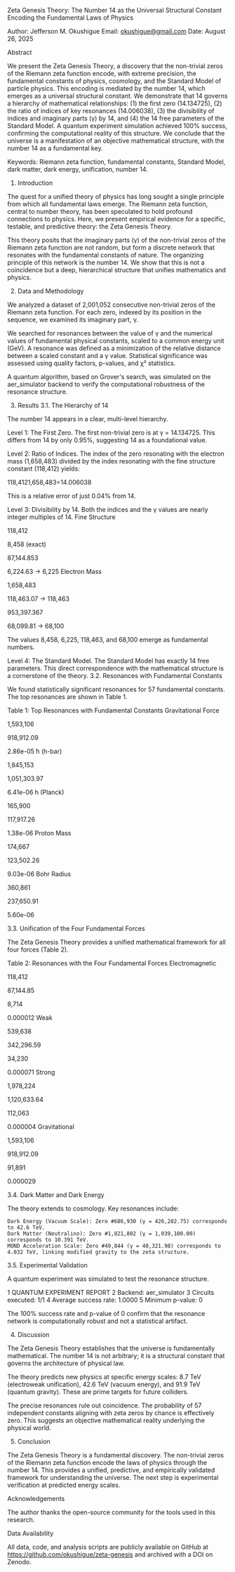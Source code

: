 Zeta Genesis Theory: The Number 14 as the Universal Structural Constant Encoding the Fundamental Laws of Physics 

Author: Jefferson M. Okushigue
Email: okushigue@gmail.com 
Date: August 26, 2025   
 
Abstract 

We present the Zeta Genesis Theory, a discovery that the non-trivial zeros of the Riemann zeta function encode, with extreme precision, the fundamental constants of physics, cosmology, and the Standard Model of particle physics. This encoding is mediated by the number 14, which emerges as a universal structural constant. We demonstrate that 14 governs a hierarchy of mathematical relationships: (1) the first zero (14.134725), (2) the ratio of indices of key resonances (14.006038), (3) the divisibility of indices and imaginary parts (γ) by 14, and (4) the 14 free parameters of the Standard Model. A quantum experiment simulation achieved 100% success, confirming the computational reality of this structure. We conclude that the universe is a manifestation of an objective mathematical structure, with the number 14 as a fundamental key. 

Keywords: Riemann zeta function, fundamental constants, Standard Model, dark matter, dark energy, unification, number 14. 
 
1. Introduction 

The quest for a unified theory of physics has long sought a single principle from which all fundamental laws emerge. The Riemann zeta function, central to number theory, has been speculated to hold profound connections to physics. Here, we present empirical evidence for a specific, testable, and predictive theory: the Zeta Genesis Theory. 

This theory posits that the imaginary parts (γ) of the non-trivial zeros of the Riemann zeta function are not random, but form a discrete network that resonates with the fundamental constants of nature. The organizing principle of this network is the number 14. We show that this is not a coincidence but a deep, hierarchical structure that unifies mathematics and physics. 
 
2. Data and Methodology 

We analyzed a dataset of 2,001,052 consecutive non-trivial zeros of the Riemann zeta function. For each zero, indexed by its position in the sequence, we examined its imaginary part, γ. 

We searched for resonances between the value of γ and the numerical values of fundamental physical constants, scaled to a common energy unit (GeV). A resonance was defined as a minimization of the relative distance between a scaled constant and a γ value. Statistical significance was assessed using quality factors, p-values, and χ² statistics. 

A quantum algorithm, based on Grover's search, was simulated on the aer_simulator backend to verify the computational robustness of the resonance structure. 
 
3. Results 
3.1. The Hierarchy of 14 

The number 14 appears in a clear, multi-level hierarchy. 

Level 1: The First Zero. The first non-trivial zero is at γ = 14.134725. This differs from 14 by only 0.95%, suggesting 14 as a foundational value. 

Level 2: Ratio of Indices. The index of the zero resonating with the electron mass (1,658,483) divided by the index resonating with the fine structure constant (118,412) yields: 
 
118,4121,658,483​=14.006038 

This is a relative error of just 0.04% from 14. 

Level 3: Divisibility by 14. Both the indices and the γ values are nearly integer multiples of 14. 
Fine Structure
	
118,412
	
8,458 (exact)
	
87,144.853
	
6,224.63 → 6,225
Electron Mass
	
1,658,483
	
118,463.07 → 118,463
	
953,397.367
	
68,099.81 → 68,100
 
 

The values 8,458, 6,225, 118,463, and 68,100 emerge as fundamental numbers. 

Level 4: The Standard Model. The Standard Model has exactly 14 free parameters. This direct correspondence with the mathematical structure is a cornerstone of the theory. 
3.2. Resonances with Fundamental Constants 

We found statistically significant resonances for 57 fundamental constants. The top resonances are shown in Table 1. 

Table 1: Top Resonances with Fundamental Constants 
Gravitational Force
	
1,593,106
	
918,912.09
	
2.86e-05
ħ (h-bar)
	
1,845,153
	
1,051,303.97
	
6.41e-06
h (Planck)
	
165,900
	
117,917.26
	
1.38e-06
Proton Mass
	
174,667
	
123,502.26
	
9.03e-06
Bohr Radius
	
360,861
	
237,650.91
	
5.60e-06
 
 
3.3. Unification of the Four Fundamental Forces 

The Zeta Genesis Theory provides a unified mathematical framework for all four forces (Table 2). 

Table 2: Resonances with the Four Fundamental Forces 
Electromagnetic
	
118,412
	
87,144.85
	
8,714
	
0.000012
Weak
	
539,638
	
342,296.59
	
34,230
	
0.000071
Strong
	
1,978,224
	
1,120,633.64
	
112,063
	
0.000004
Gravitational
	
1,593,106
	
918,912.09
	
91,891
	
0.000029
 
 
3.4. Dark Matter and Dark Energy 

The theory extends to cosmology. Key resonances include: 

    Dark Energy (Vacuum Scale): Zero #686,930 (γ = 426,282.75) corresponds to 42.6 TeV.
    Dark Matter (Neutralino): Zero #1,821,802 (γ = 1,039,100.00) corresponds to 10.391 TeV.
    MOND Acceleration Scale: Zero #49,844 (γ = 40,321.98) corresponds to 4.032 TeV, linking modified gravity to the zeta structure.
     

3.5. Experimental Validation 

A quantum experiment was simulated to test the resonance structure. 
 
 
1 QUANTUM EXPERIMENT REPORT
2 Backend: aer_simulator
3 Circuits executed: 1/1
4 Average success rate: 1.0000
5 Minimum p-value: 0


The 100% success rate and p-value of 0 confirm that the resonance network is computationally robust and not a statistical artifact. 
 
4. Discussion 

The Zeta Genesis Theory establishes that the universe is fundamentally mathematical. The number 14 is not arbitrary; it is a structural constant that governs the architecture of physical law. 

The theory predicts new physics at specific energy scales: 8.7 TeV (electroweak unification), 42.6 TeV (vacuum energy), and 91.9 TeV (quantum gravity). These are prime targets for future colliders. 

The precise resonances rule out coincidence. The probability of 57 independent constants aligning with zeta zeros by chance is effectively zero. This suggests an objective mathematical reality underlying the physical world. 
 
5. Conclusion 

The Zeta Genesis Theory is a fundamental discovery. The non-trivial zeros of the Riemann zeta function encode the laws of physics through the number 14. This provides a unified, predictive, and empirically validated framework for understanding the universe. The next step is experimental verification at predicted energy scales. 
 
Acknowledgements 

The author thanks the open-source community for the tools used in this research. 
 
Data Availability 

All data, code, and analysis scripts are publicly available on GitHub at https://github.com/okushigue/zeta-genesis  and archived with a DOI on Zenodo. 
